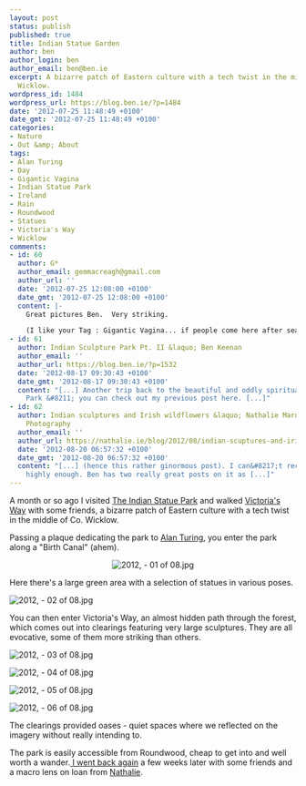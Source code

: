 ```yaml
---
layout: post
status: publish
published: true
title: Indian Statue Garden
author: ben
author_login: ben
author_email: ben@ben.ie
excerpt: A bizarre patch of Eastern culture with a tech twist in the middle of Co.
  Wicklow.
wordpress_id: 1484
wordpress_url: https://blog.ben.ie/?p=1484
date: '2012-07-25 11:48:49 +0100'
date_gmt: '2012-07-25 11:48:49 +0100'
categories:
- Nature
- Out &amp; About
tags:
- Alan Turing
- Day
- Gigantic Vagina
- Indian Statue Park
- Ireland
- Rain
- Roundwood
- Statues
- Victoria's Way
- Wicklow
comments:
- id: 60
  author: G*
  author_email: gemmacreagh@gmail.com
  author_url: ''
  date: '2012-07-25 12:08:00 +0100'
  date_gmt: '2012-07-25 12:08:00 +0100'
  content: |-
    Great pictures Ben.  Very striking.  

    (I like your Tag : Gigantic Vagina... if people come here after searching for that they might be a bit disappointed.)
- id: 61
  author: Indian Sculpture Park Pt. II &laquo; Ben Keenan
  author_email: ''
  author_url: https://blog.ben.ie/?p=1532
  date: '2012-08-17 09:30:43 +0100'
  date_gmt: '2012-08-17 09:30:43 +0100'
  content: "[...] Another trip back to the beautiful and oddly spiritual Indian Statue
    Park &#8211; you can check out my previous post here. [...]"
- id: 62
  author: Indian sculptures and Irish wildflowers &laquo; Nathalie Marquez Courtney
    Photography
  author_email: ''
  author_url: https://nathalie.ie/blog/2012/08/indian-scuptures-and-irish-wildflowers/
  date: '2012-08-20 06:57:32 +0100'
  date_gmt: '2012-08-20 06:57:32 +0100'
  content: "[...] (hence this rather ginormous post). I can&#8217;t recommend a visit
    highly enough. Ben has two really great posts on it as [...]"
---
```

<p>A month or so ago I visited <a href="https://www.victoriasway.eu/about-P.htm" target="_blank">The Indian Statue Park</a> and walked <a href="https://www.victoriasway.eu/about_V.htm" target="_blank">Victoria's Way</a> with some friends, a bizarre patch of Eastern culture with a tech twist in the middle of Co. Wicklow.</p>
<p>Passing a plaque dedicating the park to <a href="https://en.wikipedia.org/wiki/Alan_turing" target="_blank">Alan Turing</a>, you enter the park along a "Birth Canal" (ahem).</p>
<p style="text-align: center;"><img class="aligncenter" alt="2012,  - 01 of 08.jpg" src="https://farm8.staticflickr.com/7134/7636121072_0e0aeb8b5d_b.jpg" /></p>
<p style="text-align: left;">Here there's a large green area with a selection of statues in various poses.</p>
<p><img class="aligncenter" alt="2012,  - 02 of 08.jpg" src="https://farm9.staticflickr.com/8285/7636121780_1f5d763d32_b.jpg" /></p>
<p>You can then enter Victoria's Way, an almost hidden path through the forest, which comes out into clearings featuring very large sculptures. They are all evocative, some of them more striking than others.</p>
<p><img class="aligncenter" alt="2012,  - 03 of 08.jpg" src="https://farm9.staticflickr.com/8290/7636122912_fc356651e2_b.jpg" /></p>
<p><img class="aligncenter" alt="2012,  - 04 of 08.jpg" src="https://farm9.staticflickr.com/8023/7636147852_3461f0c41c_b.jpg" /></p>
<p><img class="aligncenter" alt="2012,  - 05 of 08.jpg" src="https://farm9.staticflickr.com/8428/7636156674_9b68433937_b.jpg" /></p>
<p><img class="aligncenter" alt="2012,  - 06 of 08.jpg" src="https://farm8.staticflickr.com/7261/7636159376_f04099e4fe_b.jpg" /></p>
<p>The clearings provided oases - quiet spaces where we reflected on the imagery without really intending to.</p>
<p>The park is easily accessible from Roundwood, cheap to get into and well worth a wander.<a href="https://blog.ben.ie/?p=1532"> I went back again</a> a few weeks later with some friends and a macro lens on loan from <a href="https://nathalie.ie/blog" target="_blank">Nathalie</a>.</p>
